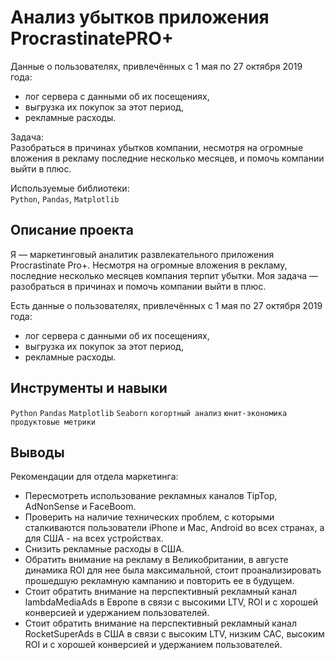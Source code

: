 # Анализ убытков приложения ProcrastinatePRO+	

Данные о пользователях, привлечённых с 1 мая по 27 октября 2019 года:  
- лог сервера с данными об их посещениях,
- выгрузка их покупок за этот период,
- рекламные расходы.

Задача:  
Разобраться в причинах убытков компании, несмотря на огромные вложения в рекламу последние несколько месяцев, и помочь компании выйти в плюс.	

Используемые библиотеки:  
`Python`, `Pandas`, `Matplotlib`

## Описание проекта
Я — маркетинговый аналитик развлекательного приложения Procrastinate Pro+. Несмотря на огромные вложения в рекламу, последние несколько месяцев компания терпит убытки. Моя задача — разобраться в причинах и помочь компании выйти в плюс.

Есть данные о пользователях, привлечённых с 1 мая по 27 октября 2019 года:
- лог сервера с данными об их посещениях,
- выгрузка их покупок за этот период,
- рекламные расходы.

## Инструменты и навыки
`Python` `Pandas` `Matplotlib` `Seaborn` `когортный анализ` `юнит-экономика` `продуктовые метрики`

## Выводы
Рекомендации для отдела маркетинга:
- Пересмотреть использование рекламных каналов TipTop, AdNonSense и FaceBoom.
- Проверить на наличие технических проблем, с которыми сталкиваются пользователи iPhone и Mac, Android во всех странах, а для США - на всех устройствах.
- Снизить рекламные расходы в США.
- Обратить внимание на рекламу в Великобритании, в августе динамика ROI для нее была максимальной, стоит проанализировать прошедшую рекламную кампанию и повторить ее в будущем.
- Стоит обратить внимание на перспективный рекламный канал lambdaMediaAds в Европе в связи с высокими LTV, ROI и с хорошей конверсией и удержанием пользователей.
- Стоит обратить внимание на перспективный рекламный канал RocketSuperAds в США в связи с высоким LTV, низким САС, высоким ROI и с хорошей конверсией и удержанием пользователей.
